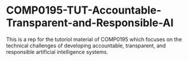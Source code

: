 # COMP0195-TUT-Accountable-Transparent-and-Responsible-AI
This is a rep for the tutoriol material of COMP0195 which focuses on the technical challenges of developing accountable, transparent, and responsible artificial intelligence systems.
